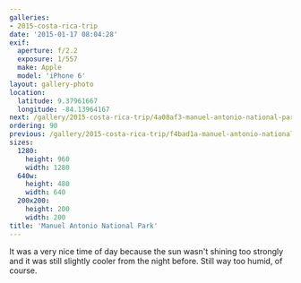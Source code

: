 ```yaml
---
galleries:
- 2015-costa-rica-trip
date: '2015-01-17 08:04:28'
exif:
  aperture: f/2.2
  exposure: 1/557
  make: Apple
  model: 'iPhone 6'
layout: gallery-photo
location:
  latitude: 9.37961667
  longitude: -84.13964167
next: /gallery/2015-costa-rica-trip/4a08af3-manuel-antonio-national-park
ordering: 90
previous: /gallery/2015-costa-rica-trip/f4bad1a-manuel-antonio-national-park
sizes:
  1280:
    height: 960
    width: 1280
  640w:
    height: 480
    width: 640
  200x200:
    height: 200
    width: 200
title: 'Manuel Antonio National Park'
---
```


It was a very nice time of day because the sun wasn't shining too strongly and it was still slightly cooler from the night before. Still way too humid, of course.
